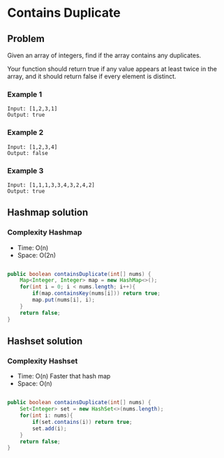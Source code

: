 # Contains Duplicate

## Problem

Given an array of integers, find if the array contains any duplicates.

Your function should return true if any value appears at least twice in the array, and it should return false if every element is distinct.

### Example 1

    Input: [1,2,3,1]
    Output: true

### Example 2

    Input: [1,2,3,4]
    Output: false

### Example 3

    Input: [1,1,1,3,3,4,3,2,4,2]
    Output: true

## Hashmap solution

### Complexity Hashmap

- Time: O(n)
- Space: O(2n)

```Java

public boolean containsDuplicate(int[] nums) {
    Map<Integer, Integer> map = new HashMap<>();
    for(int i = 0; i < nums.length; i++){
        if(map.containsKey(nums[i])) return true;
        map.put(nums[i], i);
    }
    return false;
}

```

## Hashset solution

### Complexity Hashset

- Time: O(n) Faster that hash map
- Space: O(n)

```Java

public boolean containsDuplicate(int[] nums) {
    Set<Integer> set = new HashSet<>(nums.length);
    for(int i: nums){
        if(set.contains(i)) return true;
        set.add(i);
    }
    return false;
}

```
